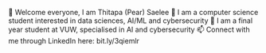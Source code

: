  👋 Welcome everyone, I am Thitapa (Pear) Saelee
 👀 I am a computer science student interested in data sciences, AI/ML and cybersecurity
 💞️ I am a final year student at VUW, specialised in AI and cybersecurity
 📫 Connect with me through LinkedIn here: bit.ly/3qiemlr

<!---
thitapasaelee/thitapasaelee is a ✨ special ✨ repository because its `README.md` (this file) appears on your GitHub profile.
You can click the Preview link to take a look at your changes.
--->
